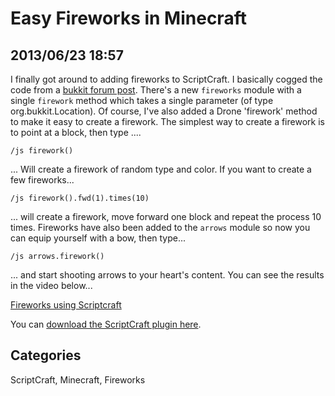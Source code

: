 # Easy Fireworks in Minecraft

## 2013/06/23 18:57

I finally got around to adding fireworks to ScriptCraft. I basically 
cogged the code from a [bukkit forum post][source]. There's a new 
`fireworks` module with a single `firework` method which takes a single 
parameter (of type org.bukkit.Location). Of course, I've also added a 
Drone 'firework' method to make it easy to create a firework. The 
simplest way to create a firework is to point at a block, then type ....

    /js firework()

... Will create a firework of random type and color. If you want to 
create a few fireworks...

    /js firework().fwd(1).times(10)

... will create a firework, move forward one block and repeat the 
process 10 times. Fireworks have also been added to the `arrows` module 
so now you can equip yourself with a bow, then type...

    /js arrows.firework()

... and start shooting arrows to your heart's content. You can see the 
results in the video below...

[Fireworks using Scriptcraft](http://youtu.be/DJxPPk9ODiE)

You can [download the ScriptCraft plugin here][sc].

[source]: https://forums.bukkit.org/threads/spawn-firework.118019/
[sc]: http://scriptcraftjs.org/

## Categories
ScriptCraft, Minecraft, Fireworks
